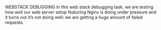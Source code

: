 WEBSTACK DEBUGGING
In this web stack debugging task, we are testing how well our web server setup featuring Nginx is doing under pressure and it turns out it’s not doing well: we are getting a huge amount of failed requests.
